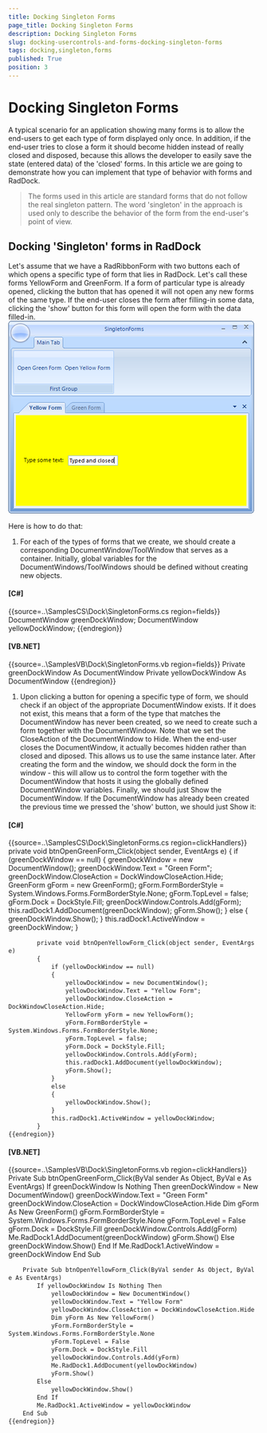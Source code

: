 ```yaml
---
title: Docking Singleton Forms
page_title: Docking Singleton Forms
description: Docking Singleton Forms
slug: docking-usercontrols-and-forms-docking-singleton-forms
tags: docking,singleton,forms
published: True
position: 3
---
```


# Docking Singleton Forms



A typical scenario for an application showing many forms is to allow the end-users to get each type of form
        displayed only once. In addition, if the end-user tries to close a form it should become hidden instead of
        really closed and disposed, because this allows the developer to easily save the state (entered data)
        of the 'closed' forms. In this article we are going to demonstrate how you can implement that type of behavior
        with forms and RadDock.
        

>The forms used in this article are standard forms that do not follow the real singleton pattern.
            The word 'singleton' in the approach is used only to describe the behavior of the form from the end-user's point
            of view.
          

## Docking 'Singleton' forms in RadDock

Let's assume that we have a RadRibbonForm with two buttons each of which opens a specific type of form
          that lies in RadDock. Let's call these forms YellowForm and GreenForm. If a form of particular type is already
          opened, clicking the button that has opened it will not open any new forms of the same type. If the end-user closes
          the form after filling-in some data, clicking the 'show' button for this form will open the form with the data filled-in.
        ![docking-usercontrols-and-forms-docking-singleton-forms 001](images/docking-usercontrols-and-forms-docking-singleton-forms001.png)

Here is how to do that:
          

1. For each of the types of forms that we create, we should create a corresponding DocumentWindow/ToolWindow
                that serves as a container. Initially, global variables for the DocumentWindows/ToolWindows should be
                defined without creating new objects.
                

#### __[C#]__

{{source=..\SamplesCS\Dock\SingletonForms.cs region=fields}}
	        DocumentWindow greenDockWindow;
	        DocumentWindow yellowDockWindow;
	{{endregion}}



#### __[VB.NET]__

{{source=..\SamplesVB\Dock\SingletonForms.vb region=fields}}
	    Private greenDockWindow As DocumentWindow
	    Private yellowDockWindow As DocumentWindow
	{{endregion}}



1. Upon clicking a button for opening a specific type of form,
                we should check if an object of the appropriate DocumentWindow exists. If it does not
                exist, this means that a form of the type that matches the DocumentWindow has never been created, so we
                need to create such a form together with the DocumentWindow.
                Note that we set the CloseAction of the DocumentWindow to Hide.
                When the end-user closes the DocumentWindow, it actually becomes hidden rather than closed and diposed. This allows
                us to use the same instance later. After creating the form and the window, we should dock the form in the
                window - this will allow us to control the form together with the DocumentWindow that hosts it using
                the globally defined DocumentWindow variables. Finally, we should just Show the DocumentWindow. If the
                DocumentWindow has already been created the previous time we pressed the 'show' button, we should just Show it:
              

#### __[C#]__

{{source=..\SamplesCS\Dock\SingletonForms.cs region=clickHandlers}}
	        private void btnOpenGreenForm_Click(object sender, EventArgs e)
	        {
	            if (greenDockWindow == null)
	            {
	                greenDockWindow = new DocumentWindow();
	                greenDockWindow.Text = "Green Form";
	                greenDockWindow.CloseAction = DockWindowCloseAction.Hide;
	                GreenForm gForm = new GreenForm();
	                gForm.FormBorderStyle = System.Windows.Forms.FormBorderStyle.None;
	                gForm.TopLevel = false;
	                gForm.Dock = DockStyle.Fill;
	                greenDockWindow.Controls.Add(gForm);
	                this.radDock1.AddDocument(greenDockWindow);
	                gForm.Show();
	            }
	            else
	            {
	                greenDockWindow.Show();
	            }
	            this.radDock1.ActiveWindow = greenDockWindow;
	        }
	
	        private void btnOpenYellowForm_Click(object sender, EventArgs e)
	        {
	            if (yellowDockWindow == null)
	            {
	                yellowDockWindow = new DocumentWindow();
	                yellowDockWindow.Text = "Yellow Form";
	                yellowDockWindow.CloseAction = DockWindowCloseAction.Hide;
	                YellowForm yForm = new YellowForm();
	                yForm.FormBorderStyle = System.Windows.Forms.FormBorderStyle.None;
	                yForm.TopLevel = false;
	                yForm.Dock = DockStyle.Fill;
	                yellowDockWindow.Controls.Add(yForm);
	                this.radDock1.AddDocument(yellowDockWindow);
	                yForm.Show();
	            }
	            else
	            {
	                yellowDockWindow.Show();
	            }
	            this.radDock1.ActiveWindow = yellowDockWindow;
	        }
	{{endregion}}



#### __[VB.NET]__

{{source=..\SamplesVB\Dock\SingletonForms.vb region=clickHandlers}}
	    Private Sub btnOpenGreenForm_Click(ByVal sender As Object, ByVal e As EventArgs)
	        If greenDockWindow Is Nothing Then
	            greenDockWindow = New DocumentWindow()
	            greenDockWindow.Text = "Green Form"
	            greenDockWindow.CloseAction = DockWindowCloseAction.Hide
	            Dim gForm As New GreenForm()
	            gForm.FormBorderStyle = System.Windows.Forms.FormBorderStyle.None
	            gForm.TopLevel = False
	            gForm.Dock = DockStyle.Fill
	            greenDockWindow.Controls.Add(gForm)
	            Me.RadDock1.AddDocument(greenDockWindow)
	            gForm.Show()
	        Else
	            greenDockWindow.Show()
	        End If
	        Me.RadDock1.ActiveWindow = greenDockWindow
	    End Sub
	
	    Private Sub btnOpenYellowForm_Click(ByVal sender As Object, ByVal e As EventArgs)
	        If yellowDockWindow Is Nothing Then
	            yellowDockWindow = New DocumentWindow()
	            yellowDockWindow.Text = "Yellow Form"
	            yellowDockWindow.CloseAction = DockWindowCloseAction.Hide
	            Dim yForm As New YellowForm()
	            yForm.FormBorderStyle = System.Windows.Forms.FormBorderStyle.None
	            yForm.TopLevel = False
	            yForm.Dock = DockStyle.Fill
	            yellowDockWindow.Controls.Add(yForm)
	            Me.RadDock1.AddDocument(yellowDockWindow)
	            yForm.Show()
	        Else
	            yellowDockWindow.Show()
	        End If
	        Me.RadDock1.ActiveWindow = yellowDockWindow
	    End Sub
	{{endregion}}


